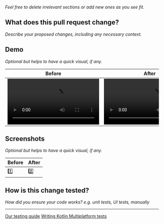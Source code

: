 *Feel free to delete irrelevant sections or add new ones as you see fit.*

## What does this pull request change?

*Describe your proposed changes, including any necessary context.*

## Demo

*Optional but helps to have a quick visual, if any.*

Before|After
-|-
<video src=/>|<video src=/>

## Screenshots

*Optional but helps to have a quick visual, if any.*

Before|After
-|-
1️⃣|2️⃣

## How is this change tested?

*How did you ensure your code works? e.g. unit tests, UI tests, manually*

---

[Our testing guide](https://github.com/gchristov/newsfeed-kmm#-tests)
[Writing Kotlin Multiplatform tests](https://kotlinlang.org/docs/multiplatform-run-tests.html)

